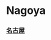 # Nagoya

### [名](../Kanji/kanji-dict/名.md)[古](../Kanji/kanji-dict/古.md)[屋](../Kanji/kanji-dict/屋.md)